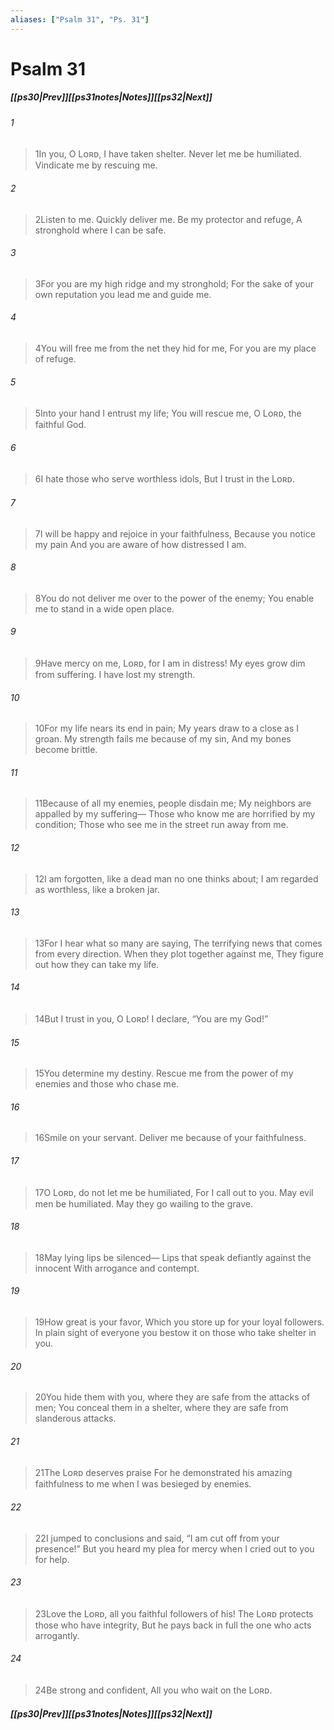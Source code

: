 ```yaml
---
aliases: ["Psalm 31", "Ps. 31"]
---
```

# Psalm 31
##### <span class=arrow-left></span>[[ps30|Prev]]<span class=navigation-separator></span>[[ps31notes|Notes]]<span class=navigation-separator></span>[[ps32|Next]]<span class=arrow-right></span>
###### 1
><span class=verse-first-poetry>1</span>In you, O Lᴏʀᴅ, I have taken shelter.
>Never let me be humiliated.
>Vindicate me by rescuing me.
###### 2
><span class=verse-body-poetry>2</span>Listen to me.
>Quickly deliver me.
>Be my protector and refuge,
>A stronghold where I can be safe.
###### 3
><span class=verse-body-poetry>3</span>For you are my high ridge and my stronghold;
>For the sake of your own reputation you lead me and guide me.
###### 4
><span class=verse-body-poetry>4</span>You will free me from the net they hid for me,
>For you are my place of refuge.
###### 5
><span class=verse-body-poetry>5</span>Into your hand I entrust my life;
>You will rescue me, O Lᴏʀᴅ, the faithful God.
<div class=paragraph-break></div>

###### 6
><span class=verse-first-poetry>6</span>I hate those who serve worthless idols,
>But I trust in the Lᴏʀᴅ.
###### 7
><span class=verse-body-poetry>7</span>I will be happy and rejoice in your faithfulness,
>Because you notice my pain
>And you are aware of how distressed I am.
###### 8
><span class=verse-body-poetry>8</span>You do not deliver me over to the power of the enemy;
>You enable me to stand in a wide open place.
<div class=paragraph-break></div>

###### 9
><span class=verse-first-poetry>9</span>Have mercy on me, Lᴏʀᴅ, for I am in distress!
>My eyes grow dim from suffering.
>I have lost my strength.
###### 10
><span class=verse-body-poetry>10</span>For my life nears its end in pain;
>My years draw to a close as I groan.
>My strength fails me because of my sin,
>And my bones become brittle.
###### 11
><span class=verse-body-poetry>11</span>Because of all my enemies, people disdain me;
>My neighbors are appalled by my suffering—
>Those who know me are horrified by my condition;
>Those who see me in the street run away from me.
###### 12
><span class=verse-body-poetry>12</span>I am forgotten, like a dead man no one thinks about;
>I am regarded as worthless, like a broken jar.
###### 13
><span class=verse-body-poetry>13</span>For I hear what so many are saying,
>The terrifying news that comes from every direction.
>When they plot together against me,
>They figure out how they can take my life.
<div class=paragraph-break></div>

###### 14
><span class=verse-first-poetry>14</span>But I trust in you, O Lᴏʀᴅ!
>I declare, “You are my God!”
###### 15
><span class=verse-body-poetry>15</span>You determine my destiny.
>Rescue me from the power of my enemies and those who chase me.
###### 16
><span class=verse-body-poetry>16</span>Smile on your servant.
>Deliver me because of your faithfulness.
###### 17
><span class=verse-body-poetry>17</span>O Lᴏʀᴅ, do not let me be humiliated,
>For I call out to you.
>May evil men be humiliated.
>May they go wailing to the grave.
###### 18
><span class=verse-body-poetry>18</span>May lying lips be silenced—
>Lips that speak defiantly against the innocent
>With arrogance and contempt.
<div class=paragraph-break></div>

###### 19
><span class=verse-first-poetry>19</span>How great is your favor,
>Which you store up for your loyal followers.
>In plain sight of everyone you bestow it on those who take shelter in you.
###### 20
><span class=verse-body-poetry>20</span>You hide them with you, where they are safe from the attacks of men;
>You conceal them in a shelter, where they are safe from slanderous attacks.
###### 21
><span class=verse-body-poetry>21</span>The Lᴏʀᴅ deserves praise
>For he demonstrated his amazing faithfulness to me when I was besieged by enemies.
###### 22
><span class=verse-body-poetry>22</span>I jumped to conclusions and said,
><span class=poetry-quote-double>“</span>I am cut off from your presence!”
>But you heard my plea for mercy when I cried out to you for help.
<div class=paragraph-break></div>

###### 23
><span class=verse-first-poetry>23</span>Love the Lᴏʀᴅ, all you faithful followers of his!
>The Lᴏʀᴅ protects those who have integrity,
>But he pays back in full the one who acts arrogantly.
###### 24
><span class=verse-body-poetry>24</span>Be strong and confident,
>All you who wait on the Lᴏʀᴅ.
##### <span class=arrow-left></span>[[ps30|Prev]]<span class=navigation-separator></span>[[ps31notes|Notes]]<span class=navigation-separator></span>[[ps32|Next]]<span class=arrow-right></span>